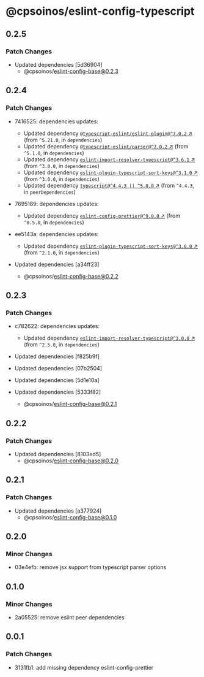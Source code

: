 # @cpsoinos/eslint-config-typescript

## 0.2.5

### Patch Changes

- Updated dependencies [5d36904]
  - @cpsoinos/eslint-config-base@0.2.3

## 0.2.4

### Patch Changes

- 7416525: dependencies updates:

  - Updated dependency [`@typescript-eslint/eslint-plugin@^7.0.2` ↗︎](https://www.npmjs.com/package/@typescript-eslint/eslint-plugin/v/7.0.2) (from `^5.21.0`, in `dependencies`)
  - Updated dependency [`@typescript-eslint/parser@^7.0.2` ↗︎](https://www.npmjs.com/package/@typescript-eslint/parser/v/7.0.2) (from `^5.1.0`, in `dependencies`)
  - Updated dependency [`eslint-import-resolver-typescript@^3.6.1` ↗︎](https://www.npmjs.com/package/eslint-import-resolver-typescript/v/3.6.1) (from `^3.0.0`, in `dependencies`)
  - Updated dependency [`eslint-plugin-typescript-sort-keys@^3.1.0` ↗︎](https://www.npmjs.com/package/eslint-plugin-typescript-sort-keys/v/3.1.0) (from `^3.0.0`, in `dependencies`)
  - Updated dependency [`typescript@^4.4.3 || ^5.0.0` ↗︎](https://www.npmjs.com/package/typescript/v/4.4.3) (from `^4.4.3`, in `peerDependencies`)

- 7695189: dependencies updates:
  - Updated dependency [`eslint-config-prettier@^9.0.0` ↗︎](https://www.npmjs.com/package/eslint-config-prettier/v/9.0.0) (from `^8.5.0`, in `dependencies`)
- ee5143a: dependencies updates:
  - Updated dependency [`eslint-plugin-typescript-sort-keys@^3.0.0` ↗︎](https://www.npmjs.com/package/eslint-plugin-typescript-sort-keys/v/3.0.0) (from `^2.1.0`, in `dependencies`)
- Updated dependencies [a34ff23]
  - @cpsoinos/eslint-config-base@0.2.2

## 0.2.3

### Patch Changes

- c782622: dependencies updates:

  - Updated dependency [`eslint-import-resolver-typescript@^3.0.0` ↗︎](https://www.npmjs.com/package/eslint-import-resolver-typescript/v/3.0.0) (from `^2.5.0`, in `dependencies`)

- Updated dependencies [f825b9f]
- Updated dependencies [07b2504]
- Updated dependencies [5d1e10a]
- Updated dependencies [5333f82]
  - @cpsoinos/eslint-config-base@0.2.1

## 0.2.2

### Patch Changes

- Updated dependencies [8103ed5]
  - @cpsoinos/eslint-config-base@0.2.0

## 0.2.1

### Patch Changes

- Updated dependencies [a377924]
  - @cpsoinos/eslint-config-base@0.1.0

## 0.2.0

### Minor Changes

- 03e4efb: remove jsx support from typescript parser options

## 0.1.0

### Minor Changes

- 2a05525: remove eslint peer dependencies

## 0.0.1

### Patch Changes

- 3131fb1: add missing dependency eslint-config-prettier
